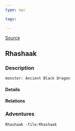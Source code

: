 ```yaml
---
type: npc

tags:

---
```


[Source](https://eberron.fandom.com/wiki/Rhashaak)

## Rhashaak

### Description
```statblock
monster: Ancient Black Dragon
```

#### Details

#### Relations


### Adventures

```query
Rhashaak -file:Rhashaak
```